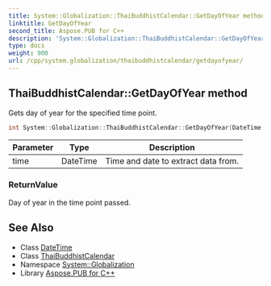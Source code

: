 ```yaml
---
title: System::Globalization::ThaiBuddhistCalendar::GetDayOfYear method
linktitle: GetDayOfYear
second_title: Aspose.PUB for C++
description: 'System::Globalization::ThaiBuddhistCalendar::GetDayOfYear method. Gets day of year for the specified time point in C++.'
type: docs
weight: 900
url: /cpp/system.globalization/thaibuddhistcalendar/getdayofyear/
---
```

## ThaiBuddhistCalendar::GetDayOfYear method


Gets day of year for the specified time point.

```cpp
int System::Globalization::ThaiBuddhistCalendar::GetDayOfYear(DateTime time) const override
```


| Parameter | Type | Description |
| --- | --- | --- |
| time | DateTime | Time and date to extract data from. |

### ReturnValue

Day of year in the time point passed.

## See Also

* Class [DateTime](../../../system/datetime/)
* Class [ThaiBuddhistCalendar](../)
* Namespace [System::Globalization](../../)
* Library [Aspose.PUB for C++](../../../)
